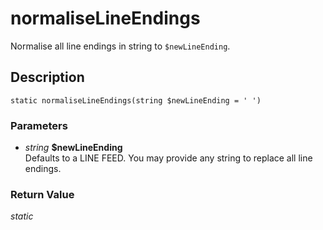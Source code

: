 # normaliseLineEndings
Normalise all line endings in string to `$newLineEnding`.

## Description
`static normaliseLineEndings(string $newLineEnding = '
')`

### Parameters
* _string_ __$newLineEnding__  
Defaults to a LINE FEED. You may provide
any string to replace all line endings.


### Return Value
_static_